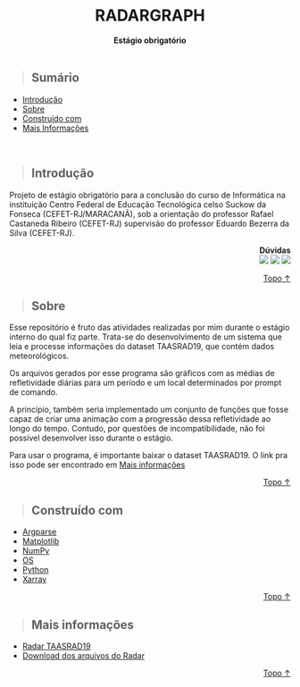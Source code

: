 <div align=center>
    <h1>RADARGRAPH</h1>
    <b>Estágio obrigatório</b>
</div>

<br>

> ## Sumário
* [Introdução](#Introdução)
* [Sobre](#Sobre)
* [Construído com](#Construído-com)
* [Mais Informações](#Mais-Informações)
<br>



> ## Introdução
<p>
    Projeto de estágio obrigatório para a conclusão do curso de Informática na instituição Centro Federal de Educação Tecnológica celso Suckow da Fonseca 
    (CEFET-RJ/MARACANÃ), sob a orientação do professor Rafael Castaneda Ribeiro (CEFET-RJ) supervisão do professor Eduardo Bezerra da Silva (CEFET-RJ).
    <div align=right> 
        <b>Dúvidas</b> <br>
        <a href = "https://github.com/AlexGenuin0/radargraph/issues/new"><img src="https://img.shields.io/badge/-Issues-%23333?style=for-the-badge&logo=github&logoColor=white" target="_blank"></a>
        <a href="https://www.linkedin.com/in/alex-genuino-da-silva-752a71227" target="_blank"><img src="https://img.shields.io/badge/-LinkedIn-%230077B5?style=for-the-badge&logo=linkedin&logoColor=white" target="_blank"></a> 
        <a href = "mailto:genuino.alexsilva@gmail.com"><img src="https://img.shields.io/badge/-Gmail-%23333?style=for-the-badge&logo=gmail&logoColor=white" target="_blank"></a>
    </div>
</p>
<p align="right"><a href="#RADARGRAPH">Topo ↑</a></p>



> ## Sobre
<p>
    Esse repositório é fruto das atividades realizadas por mim durante o estágio interno do qual fiz parte. Trata-se do desenvolvimento de um sistema que leia e processe informações do dataset TAASRAD19, que contém dados meteorológicos.
</p>
<p>
    Os arquivos gerados por esse programa são gráficos com as médias de refletividade diárias para um período e um local determinados por prompt de comando.
</p>
<p>
    A princípio, também seria implementado um conjunto de funções que fosse capaz de criar uma animação com a progressão dessa refletividade ao longo do tempo. Contudo, por questões de incompatibilidade, não foi possível desenvolver isso durante o estágio.
</p>
<p>
    Para usar o programa, é importante baixar o dataset TAASRAD19. O link pra isso pode ser encontrado em <a href="#Mais-informações">Mais informações</a>
</p>

<p align="right"><a href="#RADARGRAPH">Topo ↑</a></p>



> ## Construído com
<ul>
    <li><a href='https://docs.python.org/3/library/argparse.html'>Argparse</a></li>
    <li><a href='https://matplotlib.org/stable/index.html'>Matplotlib</a></li>
    <li><a href='https://numpy.org'>NumPy</a></li>
    <li><a href='https://docs.python.org/3/library/os.html'>OS</a></li>
    <li><a href='https://www.python.org'>Python</a></li>
    <li><a href='https://docs.xarray.dev/en/stable/'>Xarray</a></li>
</ul>

<p align="right"><a href="#RADARGRAPH">Topo ↑</a></p>



> ## Mais informações
<ul>
    <li><a href='https://www.nature.com/articles/s41597-020-0574-8'>Radar TAASRAD19</a></li>
    <li><a href='https://zenodo.org/record/3866204#.YuK0fDTMKMp'>Download dos arquivos do Radar</a></li>
</ul>

<p align="right"><a href="#RADARGRAPH">Topo ↑</a></p>
